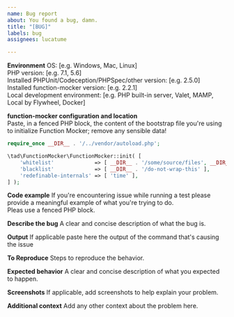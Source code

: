 ```yaml
---
name: Bug report
about: You found a bug, damn.
title: "[BUG]"
labels: bug
assignees: lucatume

---
```


**Environment**
OS: [e.g. Windows, Mac, Linux]  
PHP version: [e.g. 7.1, 5.6]  
Installed PHPUnit/Codeception/PHPSpec/other version: [e.g. 2.5.0]  
Installed function-mocker version: [e.g. 2.2.1]  
Local development environment: [e.g. PHP built-in server, Valet, MAMP, Local by Flywheel, Docker]  

**function-mocker configuration and location**  
Paste, in a fenced PHP block, the content of the bootstrap file you're using to initialize Function Mocker; remove any sensible data!  

```php
require_once __DIR__ . '/../vendor/autoload.php';

\tad\FunctionMocker\FunctionMocker::init( [
	'whitelist'             => [ __DIR__ . '/some/source/files', __DIR__ . '/more/source/files' ],
	'blacklist'             => [ __DIR__ . '/do-not-wrap-this' ],
	'redefinable-internals' => [ 'time' ],
] );
```

**Code example**
If you're encountering issue while running a test please provide a meaningful example of what you're trying to do.  
Pleas use a fenced PHP block.

**Describe the bug**
A clear and concise description of what the bug is.

**Output**
If applicable paste here the output of the command that's causing the issue

**To Reproduce**
Steps to reproduce the behavior.

**Expected behavior**
A clear and concise description of what you expected to happen.

**Screenshots**
If applicable, add screenshots to help explain your problem.

**Additional context**
Add any other context about the problem here.
